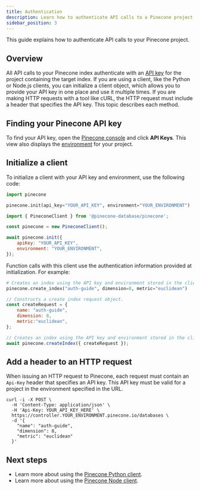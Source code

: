 ```yaml
---
title: Authentication
description: Learn how to authenticate API calls to a Pinecone project.
sidebar_position: 3
---
```


This guide explains how to authenticate API calls to your Pinecone project.

## Overview

All API calls to your Pinecone index authenticate with an [API key](projects#api-keys) for the project containing the target index. If you are using a client, like the Python or Node.js clients, you can initialize a client object, which allows you to provide your API key in one place and use it multiple times. If you are making HTTP requests with a tool like cURL, the HTTP request must include a header that specifies the API key. This topic describes each method.

## Finding your Pinecone API key

To find your API key, open the [Pinecone console](https://app.pinecone.io) and click **API Keys**. This view also displays the [environment](projects#project-environment) for your project.

## Initialize a client

To initialize a client with your API key and environment, use the following code:

```python
import pinecone

pinecone.init(api_key="YOUR_API_KEY", environment="YOUR_ENVIRONMENT")
```
```javascript
import { PineconeClient } from '@pinecone-database/pinecone';

const pinecone = new PineconeClient();

await pinecone.init({
    apiKey: "YOUR_API_KEY",
    environment: "YOUR_ENVIRONMENT",
});
```

Function calls with this client use the authentication information provided at initialization. For example:

```python
# Creates an index using the API key and environment stored in the client 'pinecone'.
pinecone.create_index("auth-guide", dimension=8, metric="euclidean")
```
```javascript
// Constructs a create index request object.
const createRequest = {
    name: "auth-guide",
    dimension: 8,
    metric:"euclidean",
};

// Creates an index using the API key and environment stored in the client 'pinecone'.
await pinecone.createIndex({ createRequest });
```

## Add a header to an HTTP request

When issuing an HTTP request to Pinecone, each request must contain an `Api-Key` header that specifies an API key. This API key must be valid for a project in the environment specified in the URL.

```shell curl
curl -i -X POST \
  -H 'Content-Type: application/json' \
  -H 'Api-Key: YOUR_API_KEY_HERE' \
  https://controller.YOUR_ENVIRONMENT.pinecone.io/databases \
  -d '{
    "name": "auth-guide",
    "dimension": 8,
    "metric": "euclidean"
  }'
```

## Next steps

+ Learn more about using the [Pinecone Python client](python-client).
+ Learn more about using the [Pinecone Node client](node-client).
